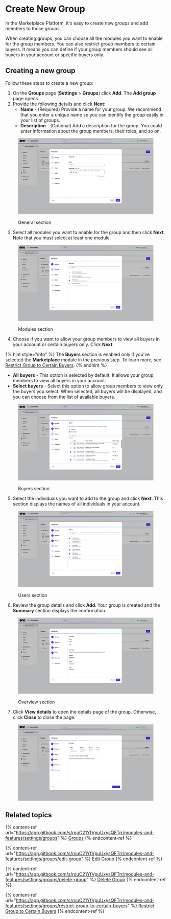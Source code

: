 # Create New Group

In the Marketplace Platform, it's easy to create new groups and add members to those groups.&#x20;

When creating groups, you can choose all the modules you want to enable for the group members. You can also restrict group members to certain buyers. It means you can define if your group members should see all buyers in your account or specific buyers only.&#x20;

## Creating a new group

Follow these steps to create a new group:

1. On the **Groups** page (**Settings** > **Groups**) click **Add**. The **Add group** page opens.&#x20;
2. Provide the following details and click **Next**:
   * **Name** - (Required) Provide a name for your group. We recommend that you enter a unique name so you can identify the group easily in your list of groups.
   * **Description** - (Optional) Add a description for the group. You could enter information about the group members, their roles, and so on. &#x20;

<figure><img src="../../../.gitbook/assets/BuyersGeneral.png" alt=""><figcaption><p>General section</p></figcaption></figure>

3. Select all modules you want to enable for the group and then click **Next**. Note that you must select at least one module.

<figure><img src="../../../.gitbook/assets/ModulesGroup.png" alt=""><figcaption><p>Modules section</p></figcaption></figure>

4. Choose if you want to allow your group members to view all buyers in your account or certain buyers only. Click **Next**.

{% hint style="info" %}
The **Buyers** section is enabled only if you've selected the **Marketplace** module in the previous step. To learn more, see [Restrict Group to Certain Buyers](restrict-group-to-certain-buyers.md).
{% endhint %}

* **All buyers** - This option is selected by default. It allows your group members to view all buyers in your account.
* **Select buyers** - Select this option to allow group members to view only the buyers you select. When selected, all buyers will be displayed, and you can choose from the list of available buyers.

<figure><img src="../../../.gitbook/assets/BuyersGroups.png" alt=""><figcaption><p>Buyers section</p></figcaption></figure>

5. Select the individuals you want to add to the group and click **Next**. This section displays the names of all individuals in your account.

<figure><img src="../../../.gitbook/assets/Users (1).png" alt=""><figcaption><p>Users section</p></figcaption></figure>

6. Review the group details and click **Add**. Your group is created and the **Summary** section displays the confirmation.&#x20;

<figure><img src="../../../.gitbook/assets/OverviewGroups.png" alt=""><figcaption><p>Overview section</p></figcaption></figure>

7. Click **View details** to open the details page of the group. Otherwise, click **Close** to close the page.

<figure><img src="../../../.gitbook/assets/SummaryGroup.png" alt=""><figcaption></figcaption></figure>

## Related topics

{% content-ref url="https://app.gitbook.com/s/rouC21YfVpuUxysQFTrr/modules-and-features/settings/groups" %}
[Groups](https://app.gitbook.com/s/rouC21YfVpuUxysQFTrr/modules-and-features/settings/groups)
{% endcontent-ref %}

{% content-ref url="https://app.gitbook.com/s/rouC21YfVpuUxysQFTrr/modules-and-features/settings/groups/edit-group" %}
[Edit Group](https://app.gitbook.com/s/rouC21YfVpuUxysQFTrr/modules-and-features/settings/groups/edit-group)
{% endcontent-ref %}

{% content-ref url="https://app.gitbook.com/s/rouC21YfVpuUxysQFTrr/modules-and-features/settings/groups/delete-group" %}
[Delete Group](https://app.gitbook.com/s/rouC21YfVpuUxysQFTrr/modules-and-features/settings/groups/delete-group)
{% endcontent-ref %}

{% content-ref url="https://app.gitbook.com/s/rouC21YfVpuUxysQFTrr/modules-and-features/settings/groups/restrict-group-to-certain-buyers" %}
[Restrict Group to Certain Buyers](https://app.gitbook.com/s/rouC21YfVpuUxysQFTrr/modules-and-features/settings/groups/restrict-group-to-certain-buyers)
{% endcontent-ref %}
